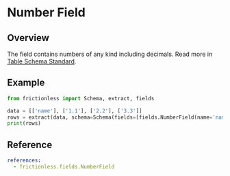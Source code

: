 # Number Field

## Overview

The field contains numbers of any kind including decimals. Read more in [Table Schema Standard](https://specs.frictionlessdata.io/table-schema/#number).

## Example

```python script tabs=Python
from frictionless import Schema, extract, fields

data = [['name'], ['1.1'], ['2.2'], ['3.3']]
rows = extract(data, schema=Schema(fields=[fields.NumberField(name='name')]))
print(rows)
```

## Reference

```yaml reference
references:
  - frictionless.fields.NumberField
```

